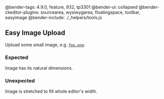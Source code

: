 @bender-tags: 4.9.0, feature, 932, tp3301
@bender-ui: collapsed
@bender-ckeditor-plugins: sourcearea, wysiwygarea, floatingspace, toolbar, easyimage
@bender-include: ./_helpers/tools.js

## Easy Image Upload

Upload some small image, e.g. [`foo.png`](%BASE_PATH%plugins/image2/_assets/foo.png).

### Expected

Image has its natural dimensions.

### Unexpected

Image is stretched to fill whole editor's width.
